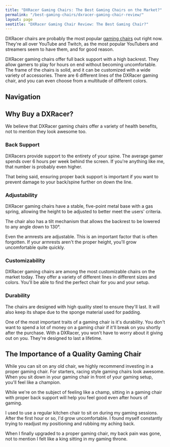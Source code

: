 ```yaml
---
title: "DXRacer Gaming Chairs: The Best Gaming Chairs on the Market?" 
permalink: "/best-gaming-chairs/dxracer-gaming-chair-review/"
layout: page
seotitle: "DXRacer Gaming Chair Review: The Best Gaming Chair?"
---
```


DXRacer chairs are probably the most popular [gaming chairs](/best-gaming-chairs/) out right now. They're all over YouTube and Twitch, as the most popular YouTubers and streamers seem to have them, and for good reason. 

DXRacer gaming chairs offer full back support with a high backrest. They allow gamers to play for hours on end without becoming uncomfortable. The frame of the chairs is solid, and it can be customized with a wide variety of accessories. There are 6 different lines of the DXRacer gaming chair, and you can even choose from a multitude of different colors. 

## Navigation 

<div id="base">
<div id="box">


</div>
</div>

## Why Buy a DXRacer? 

We believe that DXRacer gaming chairs offer a variety of health benefits, not to mention they look awesome too. 

### Back Support 

DXRacers provide support to the entirety of your spine. The average gamer spends over 6 hours per week behind the screen. If you're anything like me, that number is probably even higher. 

That being said, ensuring proper back support is important if you want to prevent damage to your back/spine further on down the line. 

### Adjustability 

DXRacer gaming chairs have a stable, five-point metal base with a gas spring, allowing the height to be adjusted to better meet the users' criteria.  

The chair also has a tilt mechanism that allows the backrest to be lowered to any angle down to 130°. 

Even the armrests are adjustable. This is an important factor that is often forgotten. If your armrests aren't the proper height, you'll grow uncomfortable quite quickly. 

### Customizability

DXRacer gaming chairs are among the most customizable chairs on the market today. They offer a variety of different lines in different sizes and colors. You'll be able to find the perfect chair for you and your setup. 

### Durability 

The chairs are designed with high quality steel to ensure they'll last. It will also keep its shape due to the sponge material used for padding. 

One of the most important traits of a gaming chair is it's durability. You don't want to spend a lot of money on a gaming chair if it'll break on you shortly after the purchase. With a DXRacer, you won't have to worry about it giving out on you. They're designed to last a lifetime. 

## The Importance of a Quality Gaming Chair 

While you can sit on any old chair, we highly recommend investing in a proper gaming chair. For starters, racing style gaming chairs look awesome. When you sit down in your gaming chair in front of your gaming setup, you'll feel like a champion.

While we're on the subject of feeling like a champ, sitting in a gaming chair with proper back support will help you feel good even after hours of gaming. 

I used to use a regular kitchen chair to sit on during my gaming sessions. After the first hour or so, I'd grow uncomfortable. I found myself constantly trying to readjust my positioning and rubbing my aching back. 

When I finally upgraded to a proper gaming chair, my back pain was gone, not to mention I felt like a king sitting in my gaming throne. 
